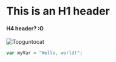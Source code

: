 # This is an H1 header
#### H4 header? :O


![Topguntocat](https://octodex.github.com/images/topguntocat.png)


``` javascript
var myVar = "Hello, world!";
```
